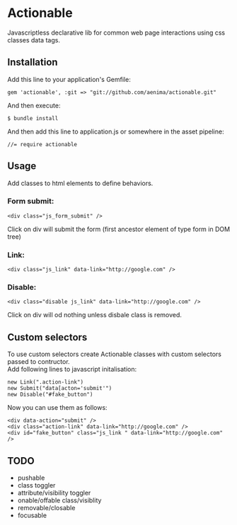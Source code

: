 # Actionable

Javascriptless declarative lib for common web page interactions using css classes data tags.


## Installation

Add this line to your application's Gemfile:

    gem 'actionable', :git => "git://github.com/aenima/actionable.git"

And then execute:

    $ bundle install

And then add this line to application.js or somewhere in the asset pipeline:

    //= require actionable

## Usage

Add classes to html elements to define behaviors. 

### Form submit:

    <div class="js_form_submit" /> 

Click on div will submit the form (first ancestor element of type form in DOM tree)

### Link: 

    <div class="js_link" data-link="http://google.com" />

### Disable: 

    <div class="disable js_link" data-link="http://google.com" />

Click on div will od nothing unless disbale class is removed.

## Custom selectors

To use custom selectors create Actionable classes with custom selectors passed to contructor.  
Add following lines to javascript initalisation:

    new Link(".action-link")
    new Submit("data[acton='submit'")		
    new Disable("#fake_button")		
    
Now you can use them as follows:

    <div data-action="submit" /> 
    <div class="action-link" data-link="http://google.com" />
    <div id="fake_button" class="js_link " data-link="http://google.com" />


## TODO
- pushable
- class toggler
- attribute/visibility toggler
- onable/offable class/visiblity
- removable/closable
- focusable